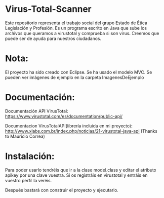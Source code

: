 Virus-Total-Scanner
=============

Este repositorio representa el trabajo social del grupo Estado de Ética Legislación y Profesión. Es un programa escrito en Java que sube los archivos que queramos a virustotal y comprueba si son virus. Creemos que puede ser de ayuda para nuestros ciudadanos.

Nota:
=========
El proyecto ha sido creado con Eclipse. Se ha usado el modelo MVC.
Se pueden ver imágenes de ejemplo en la carpeta ImagenesDeEjemplo

Documentación:
=========
Documentación API VirusTotal: https://www.virustotal.com/es/documentation/public-api/

Documentacion VirusTotalAPI(librería incluida en mi proyecto): http://www.xlabs.com.br/index.php/noticias/21-virustotal-java-api (Thanks to Mauricio Correa)

Instalación:
=========
Para poder usarlo tendréis que ir a la clase model.class y editar el atributo apikey por una clave vuestra. Si os registráis en virustotal y entráis en vuestro perfil la veréis.

Después bastará con construir el proyecto y ejecutarlo.
